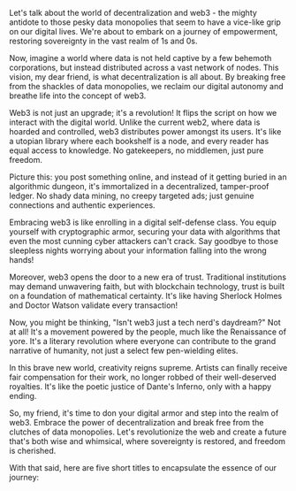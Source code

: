 Let's talk about the world of decentralization and web3 - the mighty antidote to those pesky data monopolies that seem to have a vice-like grip on our digital lives. We're about to embark on a journey of empowerment, restoring sovereignty in the vast realm of 1s and 0s.

Now, imagine a world where data is not held captive by a few behemoth corporations, but instead distributed across a vast network of nodes. This vision, my dear friend, is what decentralization is all about. By breaking free from the shackles of data monopolies, we reclaim our digital autonomy and breathe life into the concept of web3.

Web3 is not just an upgrade; it's a revolution! It flips the script on how we interact with the digital world. Unlike the current web2, where data is hoarded and controlled, web3 distributes power amongst its users. It's like a utopian library where each bookshelf is a node, and every reader has equal access to knowledge. No gatekeepers, no middlemen, just pure freedom.

Picture this: you post something online, and instead of it getting buried in an algorithmic dungeon, it's immortalized in a decentralized, tamper-proof ledger. No shady data mining, no creepy targeted ads; just genuine connections and authentic experiences.

Embracing web3 is like enrolling in a digital self-defense class. You equip yourself with cryptographic armor, securing your data with algorithms that even the most cunning cyber attackers can't crack. Say goodbye to those sleepless nights worrying about your information falling into the wrong hands!

Moreover, web3 opens the door to a new era of trust. Traditional institutions may demand unwavering faith, but with blockchain technology, trust is built on a foundation of mathematical certainty. It's like having Sherlock Holmes and Doctor Watson validate every transaction!

Now, you might be thinking, "Isn't web3 just a tech nerd's daydream?" Not at all! It's a movement powered by the people, much like the Renaissance of yore. It's a literary revolution where everyone can contribute to the grand narrative of humanity, not just a select few pen-wielding elites.

In this brave new world, creativity reigns supreme. Artists can finally receive fair compensation for their work, no longer robbed of their well-deserved royalties. It's like the poetic justice of Dante's Inferno, only with a happy ending.

So, my friend, it's time to don your digital armor and step into the realm of web3. Embrace the power of decentralization and break free from the clutches of data monopolies. Let's revolutionize the web and create a future that's both wise and whimsical, where sovereignty is restored, and freedom is cherished.

With that said, here are five short titles to encapsulate the essence of our journey:
